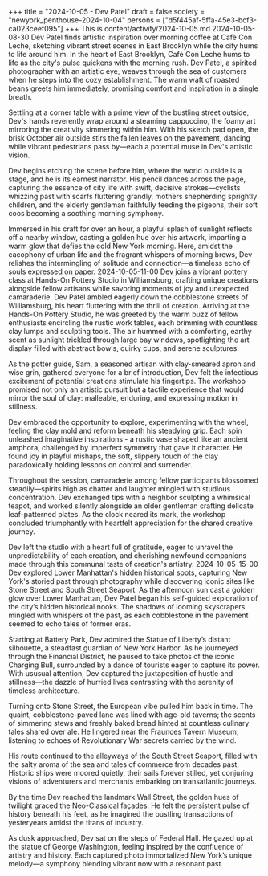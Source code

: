 +++
title = "2024-10-05 - Dev Patel"
draft = false
society = "newyork_penthouse-2024-10-04"
persons = ["d5f445af-5ffa-45e3-bcf3-ca023ceef095"]
+++
This is content/activity/2024-10-05.md
2024-10-05-08-30
Dev Patel finds artistic inspiration over morning coffee at Cafè Con Leche, sketching vibrant street scenes in East Brooklyn while the city hums to life around him.
In the heart of East Brooklyn, Cafè Con Leche hums to life as the city's pulse quickens with the morning rush. Dev Patel, a spirited photographer with an artistic eye, weaves through the sea of customers when he steps into the cozy establishment. The warm waft of roasted beans greets him immediately, promising comfort and inspiration in a single breath.

Settling at a corner table with a prime view of the bustling street outside, Dev's hands reverently wrap around a steaming cappuccino, the foamy art mirroring the creativity simmering within him. With his sketch pad open, the brisk October air outside stirs the fallen leaves on the pavement, dancing while vibrant pedestrians pass by—each a potential muse in Dev's artistic vision.

Dev begins etching the scene before him, where the world outside is a stage, and he is its earnest narrator. His pencil dances across the page, capturing the essence of city life with swift, decisive strokes—cyclists whizzing past with scarfs fluttering grandly, mothers shepherding sprightly children, and the elderly gentleman faithfully feeding the pigeons, their soft coos becoming a soothing morning symphony.

Immersed in his craft for over an hour, a playful splash of sunlight reflects off a nearby window, casting a golden hue over his artwork, imparting a warm glow that defies the cold New York morning. Here, amidst the cacophony of urban life and the fragrant whispers of morning brews, Dev relishes the intermingling of solitude and connection—a timeless echo of souls expressed on paper.
2024-10-05-11-00
Dev joins a vibrant pottery class at Hands-On Pottery Studio in Williamsburg, crafting unique creations alongside fellow artisans while savoring moments of joy and unexpected camaraderie.
Dev Patel ambled eagerly down the cobblestone streets of Williamsburg, his heart fluttering with the thrill of creation. Arriving at the Hands-On Pottery Studio, he was greeted by the warm buzz of fellow enthusiasts encircling the rustic work tables, each brimming with countless clay lumps and sculpting tools. The air hummed with a comforting, earthy scent as sunlight trickled through large bay windows, spotlighting the art display filled with abstract bowls, quirky cups, and serene sculptures. 

As the potter guide, Sam, a seasoned artisan with clay-smeared apron and wise grin, gathered everyone for a brief introduction, Dev felt the infectious excitement of potential creations stimulate his fingertips. The workshop promised not only an artistic pursuit but a tactile experience that would mirror the soul of clay: malleable, enduring, and expressing motion in stillness.

Dev embraced the opportunity to explore, experimenting with the wheel, feeling the clay mold and reform beneath his steadying grip. Each spin unleashed imaginative inspirations - a rustic vase shaped like an ancient amphora, challenged by imperfect symmetry that gave it character. He found joy in playful mishaps, the soft, slippery touch of the clay paradoxically holding lessons on control and surrender. 

Throughout the session, camaraderie among fellow participants blossomed steadily—spirits high as chatter and laughter mingled with studious concentration. Dev exchanged tips with a neighbor sculpting a whimsical teapot, and worked silently alongside an older gentleman crafting delicate leaf-patterned plates. As the clock neared its mark, the workshop concluded triumphantly with heartfelt appreciation for the shared creative journey.

Dev left the studio with a heart full of gratitude, eager to unravel the unpredictability of each creation, and cherishing newfound companions made through this communal taste of creation's artistry.
2024-10-05-15-00
Dev explored Lower Manhattan's hidden historical spots, capturing New York's storied past through photography while discovering iconic sites like Stone Street and South Street Seaport.
As the afternoon sun cast a golden glow over Lower Manhattan, Dev Patel began his self-guided exploration of the city’s hidden historical nooks. The shadows of looming skyscrapers mingled with whispers of the past, as each cobblestone in the pavement seemed to echo tales of former eras.

Starting at Battery Park, Dev admired the Statue of Liberty’s distant silhouette, a steadfast guardian of New York Harbor. As he journeyed through the Financial District, he paused to take photos of the iconic Charging Bull, surrounded by a dance of tourists eager to capture its power. With ususual attention, Dev captured the juxtaposition of hustle and stillness—the dazzle of hurried lives contrasting with the serenity of timeless architecture. 

Turning onto Stone Street, the European vibe pulled him back in time. The quaint, cobblestone-paved lane was lined with age-old taverns; the scents of simmering stews and freshly baked bread hinted at countless culinary tales shared over ale. He lingered near the Fraunces Tavern Museum, listening to echoes of Revolutionary War secrets carried by the wind.

His route continued to the alleyways of the South Street Seaport, filled with the salty aroma of the sea and tales of commerce from decades past. Historic ships were moored quietly, their sails forever stilled, yet conjuring visions of adventurers and merchants embarking on transatlantic journeys.

By the time Dev reached the landmark Wall Street, the golden hues of twilight graced the Neo-Classical façades. He felt the persistent pulse of history beneath his feet, as he imagined the bustling transactions of yesteryears amidst the titans of industry.

As dusk approached, Dev sat on the steps of Federal Hall. He gazed up at the statue of George Washington, feeling inspired by the confluence of artistry and history. Each captured photo immortalized New York’s unique melody—a symphony blending vibrant now with a resonant past.
